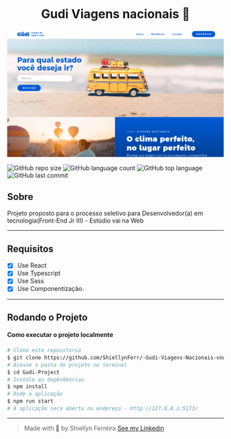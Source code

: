 
<h1 align="center">
    Gudi Viagens nacionais 🛫
</h1>

<img  src="./GudiProject/public/img/layout-readme.png">

![GitHub repo size](https://img.shields.io/github/repo-size/ShiellynFerr/-Gudi-Viagens-Nacionais-vnw?color=purple&style=for-the-badge)
![GitHub language count](https://img.shields.io/github/languages/count/ShiellynFerr/-Gudi-Viagens-Nacionais-vnw?color=purple&style=for-the-badge)
![GitHub top language](https://img.shields.io/github/languages/top/ShiellynFerr/-Gudi-Viagens-Nacionais-vnw?color=purple&style=for-the-badge)
![GitHub last commit](https://img.shields.io/github/last-commit/ShiellynFerr/-Gudi-Viagens-Nacionais-vnw?color=purple&style=for-the-badge)


## Sobre
Projeto proposto para o processo seletivo para Desenvolvedor(a) em tecnologia(Front-End Jr III) - Estúdio vai na Web

------

## Requisitos

 - [X] Use React
 - [X] Use Typescript
 - [X] Use Sass
 - [X] Use Componentização.

----
## Rodando o Projeto

#### Como executar o projeto localmente ####

```bash
# Clone este repositorio
$ git clone https://github.com/ShiellynFerr/-Gudi-Viagens-Nacionais-vnw.git
# Acesse a pasta do projeto no terminal
$ cd Gudi-Project
# Instale as depêndencias
$ npm install
# Rode a aplicação
$ npm run start
# A aplicação sera aberta no endereço - http://127.0.0.1:5173/
```

---
  
 > Made with 💙 by Shiellyn Ferreira [See my Linkedin](https://www.linkedin.com/in/shiellyn-ferreira/)